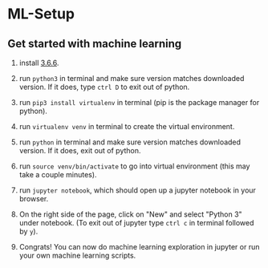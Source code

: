 # ML-Setup

## Get started with machine learning

1. install [3.6.6](https://www.python.org/downloads/).

2. run `python3` in terminal and make sure version matches downloaded version. If it does, type `ctrl D` to exit out of python.

3. run `pip3 install virtualenv` in terminal (pip is the package manager for python).

4. run `virtualenv venv` in terminal to create the virtual environment.

5. run `python` in terminal and make sure version matches downloaded version. If it does, exit out of python.

6. run `source venv/bin/activate` to go into virtual environment (this may take a couple minutes).

7. run `jupyter notebook`, which should open up a jupyter notebook in your browser.

8. On the right side of the page, click on "New" and select "Python 3" under notebook. (To exit out of jupyter type `ctrl c` in terminal followed by `y`).

9. Congrats! You can now do machine learning exploration in jupyter or run your own machine learning scripts.
